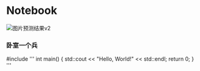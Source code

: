 # Notebook


![图片预测结果v2](https://user-images.githubusercontent.com/52401019/230394796-a967c93f-4056-4832-bccc-bdb1aa677e3d.png)

### 卧室一个兵

#include <iostream>
'''
int main() {
    std::cout << "Hello, World!" << std::endl;
    return 0;
}
    '''

